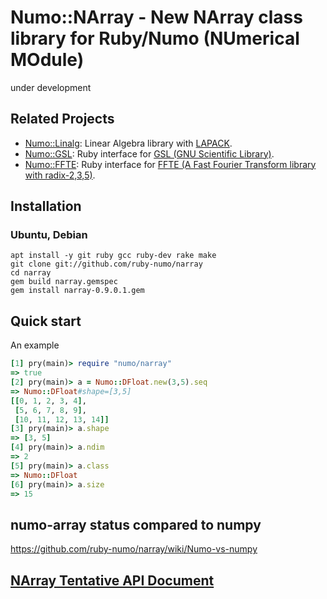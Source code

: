 # Numo::NArray - New NArray class library for Ruby/Numo (NUmerical MOdule)
under development

## Related Projects
* [Numo::Linalg](https://github.com/ruby-numo/linalg): Linear Algebra library with [LAPACK](http://www.netlib.org/lapack/).
* [Numo::GSL](https://github.com/ruby-numo/gsl): Ruby interface for [GSL (GNU Scientific Library)](http://www.gnu.org/software/gsl/).
* [Numo::FFTE](https://github.com/ruby-numo/ffte): Ruby interface for [FFTE (A Fast Fourier Transform library with radix-2,3,5)](http://www.ffte.jp/).

## Installation
### Ubuntu, Debian
```shell
apt install -y git ruby gcc ruby-dev rake make
git clone git://github.com/ruby-numo/narray
cd narray
gem build narray.gemspec
gem install narray-0.9.0.1.gem
```

## Quick start
An example
```ruby
[1] pry(main)> require "numo/narray"
=> true
[2] pry(main)> a = Numo::DFloat.new(3,5).seq
=> Numo::DFloat#shape=[3,5]
[[0, 1, 2, 3, 4],
 [5, 6, 7, 8, 9],
 [10, 11, 12, 13, 14]]
[3] pry(main)> a.shape
=> [3, 5]
[4] pry(main)> a.ndim
=> 2
[5] pry(main)> a.class
=> Numo::DFloat
[6] pry(main)> a.size
=> 15
```

## numo-array status compared to numpy

https://github.com/ruby-numo/narray/wiki/Numo-vs-numpy

## [NArray Tentative API Document](http://ruby-numo.github.io/narray/narray/frames.html)
